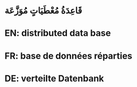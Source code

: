 # قَاعِدَةُ مُعْطَيَاتٍ مُوَزَّعَة

# EN: distributed data base

# FR: base de données réparties

# DE: verteilte Datenbank
